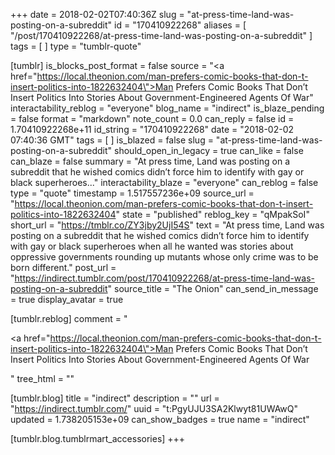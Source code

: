 +++
date = 2018-02-02T07:40:36Z
slug = "at-press-time-land-was-posting-on-a-subreddit"
id = "170410922268"
aliases = [ "/post/170410922268/at-press-time-land-was-posting-on-a-subreddit" ]
tags = [ ]
type = "tumblr-quote"

[tumblr]
is_blocks_post_format = false
source = "<a href=\"https://local.theonion.com/man-prefers-comic-books-that-don-t-insert-politics-into-1822632404\">Man Prefers Comic Books That Don’t Insert Politics Into Stories About Government-Engineered Agents Of War</a>"
interactability_reblog = "everyone"
blog_name = "indirect"
is_blaze_pending = false
format = "markdown"
note_count = 0.0
can_reply = false
id = 1.70410922268e+11
id_string = "170410922268"
date = "2018-02-02 07:40:36 GMT"
tags = [ ]
is_blazed = false
slug = "at-press-time-land-was-posting-on-a-subreddit"
should_open_in_legacy = true
can_like = false
can_blaze = false
summary = "At press time, Land was posting on a subreddit that he wished comics didn’t force him to identify with gay or black superheroes..."
interactability_blaze = "everyone"
can_reblog = false
type = "quote"
timestamp = 1.517557236e+09
source_url = "https://local.theonion.com/man-prefers-comic-books-that-don-t-insert-politics-into-1822632404"
state = "published"
reblog_key = "qMpakSoI"
short_url = "https://tmblr.co/ZY3jby2UjI54S"
text = "At press time, Land was posting on a subreddit that he wished comics didn’t force him to identify with gay or black superheroes when all he wanted was stories about oppressive governments rounding up mutants whose only crime was to be born different."
post_url = "https://indirect.tumblr.com/post/170410922268/at-press-time-land-was-posting-on-a-subreddit"
source_title = "The Onion"
can_send_in_message = true
display_avatar = true

[tumblr.reblog]
comment = "<p><a href=\"https://local.theonion.com/man-prefers-comic-books-that-don-t-insert-politics-into-1822632404\">Man Prefers Comic Books That Don’t Insert Politics Into Stories About Government-Engineered Agents Of War</a></p>"
tree_html = ""

[tumblr.blog]
title = "indirect"
description = ""
url = "https://indirect.tumblr.com/"
uuid = "t:PgyUJU3SA2Klwyt81UWAwQ"
updated = 1.738205153e+09
can_show_badges = true
name = "indirect"

[tumblr.blog.tumblrmart_accessories]
+++
